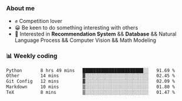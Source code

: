 ### About me

- ✊ Competition lover
- 😀 Be keen to do something interesting with others
- 🎈 Interested in **Recommendation System** && **Database** && Natural Language Process && Computer Vision && Math Modeling


### 📊 Weekly coding
<!--START_SECTION:waka-->

```txt
Python       8 hrs 49 mins   ███████████████████████░░   91.69 %
Other        14 mins         ▓░░░░░░░░░░░░░░░░░░░░░░░░   02.45 %
Git Config   12 mins         ▓░░░░░░░░░░░░░░░░░░░░░░░░   02.09 %
Markdown     10 mins         ▒░░░░░░░░░░░░░░░░░░░░░░░░   01.80 %
TeX          8 mins          ▒░░░░░░░░░░░░░░░░░░░░░░░░   01.47 %
```

<!--END_SECTION:waka-->
